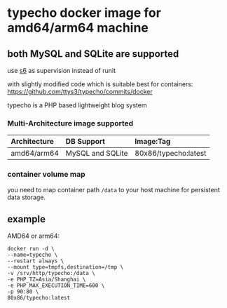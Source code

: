 #  typecho docker image for amd64/arm64 machine

## both MySQL and SQLite are supported

use [s6](https://skarnet.org/software/s6/why.html) as supervision instead of runit

with slightly modified code which is suitable best for containers: https://github.com/ttys3/typecho/commits/docker


typecho is a PHP based lightweight blog system


### Multi-Architecture image supported

| Architecture | DB Support | Image:Tag                         |
|:-------------|:--------------|:----------------------------------|
| amd64/arm64        | MySQL and SQLite            | 80x86/typecho:latest         |

### container volume map

you need to map container path `/data` to your host machine for persistent data storage.

## example

AMD64 or  arm64:
```shell
docker run -d \
--name=typecho \
--restart always \
--mount type=tmpfs,destination=/tmp \
-v /srv/http/typecho:/data \
-e PHP_TZ=Asia/Shanghai \
-e PHP_MAX_EXECUTION_TIME=600 \
-p 90:80 \
80x86/typecho:latest
```
